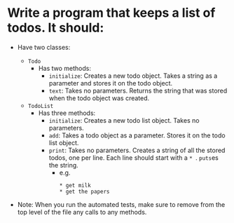 # Write a program that keeps a list of todos. It should:
* Have two classes:
  * `Todo`
    * Has two methods:
      * `initialize`: Creates a new todo object. Takes a string as a
        parameter and stores it on the todo object.
      * `text`: Takes no parameters. Returns the string that was
        stored when the todo object was created.
  * `TodoList`
    * Has three methods:
      * `initialize`: Creates a new todo list object. Takes no parameters.
      * `add`: Takes a todo object as a parameter.  Stores it on the
        todo list object.
      * `print`: Takes no parameters.  Creates a string of all the
        stored todos, one per line.  Each line should start with a
        `* `.  `puts`es the string.
        * e.g.
          ```
          * get milk
          * get the papers
          ```

* Note: When you run the automated tests, make sure to remove from
  the top level of the file any calls to any methods.
